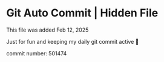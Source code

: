 # Git Auto Commit | Hidden File

This file was added Feb 12, 2025

Just for fun and keeping my daily git commit active 🤪

commit number: 501474
